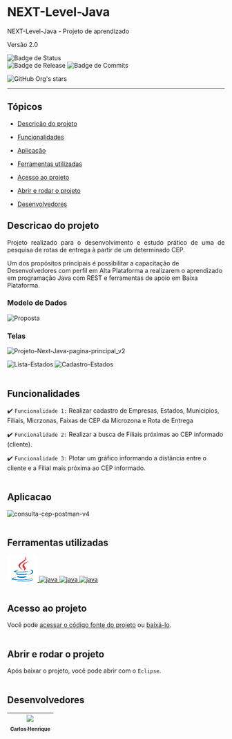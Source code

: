 # NEXT-Level-Java
NEXT-Level-Java - Projeto de aprendizado

Versão 2.0

![Badge de Status](http://img.shields.io/static/v1?label=STATUS&message=EM%20DESENVOLVIMENTO&color=GREEN&style=for-the-badge)
<br>
![Badge de Release](https://img.shields.io/github/v/release/chenriqueweb/NEXT-Level-Java-v2?label=Release&style=for-the-badge)
![Badge de Commits](https://img.shields.io/github/last-commit/chenriqueweb/NEXT-Level-Java-v2?label=%C3%9Altimo%20Commit&style=for-the-badge)

![GitHub Org's stars](https://img.shields.io/github/stars/chenriqueweb/NEXT-Level-Java-v2?style=social)

<hr>

## Tópicos 

- [Descrição do projeto](#descricao-do-projeto)

- [Funcionalidades](#funcionalidades)

- [Aplicação](#aplicacao)

- [Ferramentas utilizadas](#ferramentas-utilizadas)

- [Acesso ao projeto](#acesso-ao-projeto)

- [Abrir e rodar o projeto](#abrir-e-rodar-o-projeto)

- [Desenvolvedores](#desenvolvedores)


## Descricao do projeto 
<p align="justify">
 Projeto realizado para o desenvolvimento e estudo prático de uma de pesquisa de rotas de entrega à partir de um determinado CEP.
 
Um dos propósitos principais é possibilitar a capacitação de Desenvolvedores com perfil em Alta Plataforma a realizarem o aprendizado em programação Java com REST e ferramentas de apoio em Baixa Plataforma. 
</p>


### Modelo de Dados
![Proposta](https://user-images.githubusercontent.com/66568299/178820750-9d866687-cc88-4f7f-9cbe-e5de5b6b2599.png)

### Telas
![Projeto-Next-Java-pagina-principal_v2](https://user-images.githubusercontent.com/66568299/179315100-e1d919fd-b3bd-4c51-abdc-5af6416d6896.png)

![Lista-Estados](https://user-images.githubusercontent.com/66568299/179307517-ad5b6156-24eb-46d5-a3a4-75457574fb00.png) 
![Cadastro-Estados](https://user-images.githubusercontent.com/66568299/179307706-1da8043d-5f2f-44cc-b548-b97e68642ce2.png)
<br>
<br>

## Funcionalidades

:heavy_check_mark: `Funcionalidade 1:` Realizar cadastro de Empresas, Estados, Municipios, Filiais, Micrzonas, Faixas de CEP da Microzona e Rota de Entrega

:heavy_check_mark: `Funcionalidade 2:` Realizar a busca de Filiais próximas ao CEP informado (cliente).

:heavy_check_mark: `Funcionalidade 3:` Plotar um gráfico informando a distância entre o cliente e a Filial mais próxima ao CEP informado.
<br>
<br>

## Aplicacao

![consulta-cep-postman-v4](https://user-images.githubusercontent.com/66568299/179292573-a72e89af-e2f0-43e3-b8dc-5ae9ff496f29.png)
<br>
<br>

## Ferramentas utilizadas

<a href="https://www.java.com" target="_blank"> <img src="https://raw.githubusercontent.com/devicons/devicon/master/icons/java/java-original.svg" alt="java" width="70" height="60"/> </a> 
<a href="https://www.eclipse.org/downloads/" target="_blank"> <img src="https://bilginc.com/blog/eclipse-nedir.jpg"
alt="java" width="70" height="60"/> </a> 
<a href="https://spring.io/tools" target="_blank"> <img src="https://bgasparotto.com/wp-content/uploads/2017/12/spring-logo.png" 
alt="java" width="70" height="60"/> </a> 
<a href="https://www.postman.com/" target="_blank"> <img src="https://user-images.githubusercontent.com/4249709/29496848-63ad446c-85b1-11e7-904e-a4ddad25e9db.png" 
alt="java" width="100" height="60"/> </a> 
<br>
<br>

## Acesso ao projeto

Você pode [acessar o código fonte do projeto](https://github.com/chenriqueweb/NEXT-Level-Java-v2) ou [baixá-lo](https://https://github.com/chenriqueweb/NEXT-Level-Java-v2/archive/refs/heads/main.zip).
<br>
<br>

## Abrir e rodar o projeto

Após baixar o projeto, você pode abrir com o `Eclipse`.
<br>
<br>

## Desenvolvedores

| [<img src="https://avatars.githubusercontent.com/u/66568299?v=4" width=115><br><sub>Carlos Henrique</sub>](https://github.com/chenriqueweb) 
| :---:
